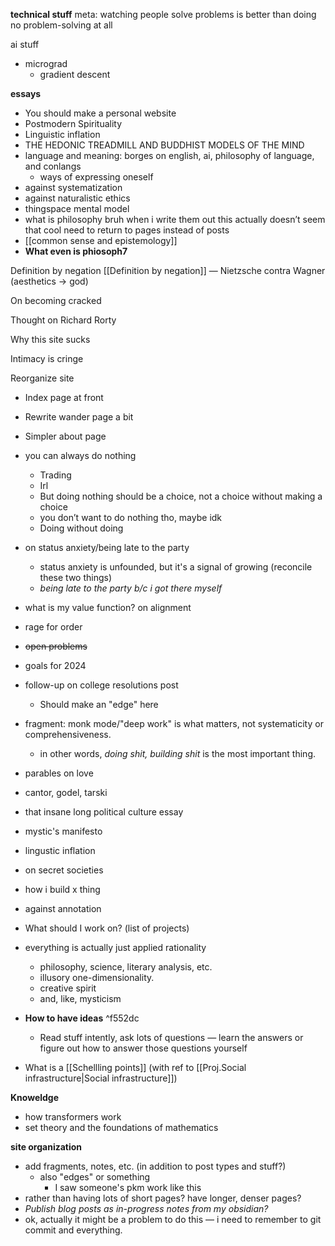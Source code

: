 **technical stuff** 
meta: watching people solve problems is better than doing no problem-solving at all

ai stuff
- micrograd
	- gradient descent





**essays**
- You should make a personal website
- Postmodern Spirituality
- Linguistic inflation
- THE HEDONIC TREADMILL AND BUDDHIST MODELS OF THE MIND
- language and meaning: borges on english, ai, philosophy of language, and conlangs
	- ways of expressing oneself
- against systematization
- against naturalistic ethics
- thingspace mental model
- what is philosophy
bruh when i write them out this actually doesn’t seem that cool
need to return to pages instead of posts
- [[common sense and epistemology]]
- **What even is phiosoph7**


Definition by negation [[Definition by negation]] — Nietzsche contra Wagner (aesthetics → god)


On becoming cracked

Thought on Richard Rorty

Why this site sucks

Intimacy is cringe

  

  

Reorganize site

- Index page at front
- Rewrite wander page a bit
- Simpler about page

- you can always do nothing
	- Trading
	- Irl
	- But doing nothing should be a choice, not a choice without making a choice 
	- you don’t want to do nothing tho, maybe idk
	- Doing without doing 


- on status anxiety/being late to the party
	- status anxiety is unfounded, but it's a signal of growing (reconcile these two things) 
	- *being late to the party b/c i got there myself*
- what is my value function? on alignment
- rage for order
- ~~open problems~~
- goals for 2024
- follow-up on college resolutions post
	- Should make an "edge" here
- fragment: monk mode/"deep work" is what matters, not systematicity or comprehensiveness. 
	- in other words, *doing shit,* *building shit* is the most important thing.
- parables on love
- cantor, godel, tarski
- that insane long political culture essay
- mystic's manifesto
- lingustic inflation
- on secret societies
- how i build x thing
- against annotation
- What should I work on? (list of projects)
- everything is actually just applied rationality
	- philosophy, science, literary analysis, etc.
	- illusory one-dimensionality. 
	- creative spirit
	- and, like, mysticism
- **How to have ideas** ^f552dc
	- Read stuff intently, ask lots of questions — learn the answers or figure out how to answer those questions yourself 
- What is a [[Schellling points]] (with ref to [[Proj.Social infrastructure|Social infrastructure]])


**Knoweldge**
- how transformers work
- set theory and the foundations of mathematics


**site organization**
- add fragments, notes, etc. (in addition to post types and stuff?)
	- also "edges" or something
		- I saw someone's pkm work like this
- rather than having lots of short pages? have longer, denser pages?
- *Publish blog posts as in-progress notes from my obsidian?*
- ok, actually it might be a problem to do this — i need to remember to git commit and everything.